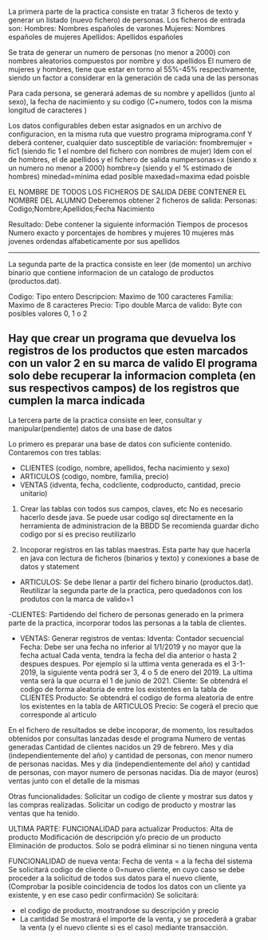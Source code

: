 La primera parte de la practica consiste en tratar 3 ficheros de texto y generar un listado (nuevo fichero) de personas.
Los ficheros de entrada son:
Hombres: Nombres españoles de varones
Mujeres: Nombres españoles de mujeres
Apellidos: Apellidos españoles

Se trata de generar un numero de personas (no menor a 2000) con nombres aleatorios compuestos por nombre y dos apellidos
El numero de mujeres y hombres, tiene que estar en torno al 55%-45% respectivamente, siendo un factor a considerar en la 
generación de cada una de las personas

Para cada persona, se generará ademas de su nombre y apellidos (junto al sexo), la fecha de nacimiento y su codigo 
(C+numero, todos con la misma longitud de caracteres ) 


Los datos configurables deben estar asignados en un archivo de configuracion, en la misma ruta que vuestro programa
miprograma.conf
Y deberá contener, cualquier dato susceptible de variación:
fnombremujer = fic1 (siendo fic 1 el nombre del fichero con nombres de mujer)
Idem con el de hombres, el de apellidos y el fichero de salida
numpersonas=x (siendo x un numero no menor a 2000)
hombre=y (siendo y el % estimado de hombres)
minedad=minima edad posible
maxedad=maxima edad poisble


EL NOMBRE DE TODOS LOS FICHEROS DE SALIDA DEBE CONTENER EL NOMBRE DEL ALUMNO 
Deberemos obtener 2 ficheros de salida:
Personas:
Codigo;Nombre;Apellidos;Fecha Nacimiento

Resultado: Debe contener la siguiente información
Tiempos de procesos
Numero exacto y porcentajes de hombres y mujeres
10 mujeres más jovenes ordendas alfabeticamente por sus apellidos

--------------------------------------------------------------------------------------------
La segunda parte de la practica consiste en leer (de momento) un archivo binario que contiene
informacion de un catalogo de productos (productos.dat).

Codigo: Tipo entero
Descripcion: Maximo de 100 caracteres
Familia: Maximo de 8 caracteres
Precio: Tipo double
Marca de valido: Byte con posibles valores 0, 1 o 2

Hay que crear un programa que devuelva los registros de los productos que esten marcados con un valor 2 en su marca de valido
El programa solo debe recuperar la informacion completa (en sus respectivos campos) de los registros que cumplen la marca indicada
--------------------------------------------------------------------------------------------
La tercera parte de la practica consiste en leer, consultar y manipular(pendiente) datos de una base de datos

Lo primero es preparar una base de datos con suficiente contenido.
Contaremos con tres tablas:
- CLIENTES (codigo, nombre, apellidos, fecha nacimiento y sexo)
- ARTICULOS (codigo, nombre, familia, precio)
- VENTAS (idventa, fecha, codcliente, codproducto, cantidad, precio unitario)

1) Crear las tablas con todos sus campos, claves, etc
No es necesario hacerlo desde java.
Se puede usar codigo sql directamente en la herramienta de administracion de la BBDD
Se recomienda guardar dicho codigo por si es preciso reutilizarlo

2) Incoporar registros en las tablas maestras. Esta parte hay que hacerla en java
con lectura de ficheros (binarios y texto) y conexiones a base de datos y statement

- ARTICULOS:
Se debe llenar a partir del fichero binario (productos.dat). Reutilizar la segunda parte
de la practica, pero quedadonos con los produtos con la marca de valido=1

-CLIENTES:
Partidendo del fichero de personas generado en la primera parte de la practica,
incorporar todos las personas a la tabla de clientes.

- VENTAS:
Generar registros de ventas:
Idventa: Contador secuencial
Fecha: Debe ser una fecha no inferior al 1/1/2019 y no mayor que la fecha actual
Cada venta, tendra la fecha del dia anterior o hasta 2 despues despues.
Por ejemplo si la uttima venta generada es el 3-1-2019, la siguiente venta podrá ser 3, 4 o 5 de enero del 2019.
La ultima venta será la que ocurra el 1 de junio de 2021.
Cliente: Se obtendrá el codigo de forma aleatoria de entre los existentes en la tabla de CLIENTES
Producto: Se obtendrá el codigo de forma aleatoria de entre los existentes en la tabla de ARTICULOS
Precio: Se cogerá el precio que corresponde al articulo


En el fichero de resultados se debe incoporar, de momento, los resultados obtenidos por consultas lanzadas desde el programa
Numero de ventas generadas
Cantidad de clientes nacidos un 29 de febrero.
Mes y dia (independientemente del año) y cantidad de personas, con menor numero de personas nacidas.
Mes y dia (independientemente del año) y cantidad de personas, con mayor numero de personas nacidas.
Dia de mayor (euros) ventas junto con el detalle de la mismas


Otras funcionalidades:
Solicitar un codigo de cliente y mostrar sus datos y las compras realizadas.
Solicitar un codigo de producto y mostrar las ventas que ha tenido.

ULTIMA PARTE:
FUNCIONALIDAD para actualizar Productos:
Alta de producto
Modificación de descripción y/o precio de un producto
Eliminación de productos. Solo se podrá eliminar si no tienen ninguna venta

FUNCIONALIDAD de nueva venta:
Fecha de venta = a la fecha del sistema
Se solicitará codigo de cliente o 0=nuevo cliente,
en cuyo caso se debe proceder a la solicitud de todos sus datos para el nuevo cliente,
(Comprobar la posible coincidencia de todos los datos con un cliente ya existente, y en ese caso pedir confirmación)
Se solicitará:
- el codigo de producto, mostrandose su descripción y precio
- La cantidad
Se mostrará el importe de la venta, y se procederá a grabar la venta (y el nuevo cliente si es el caso) mediante transacción.
